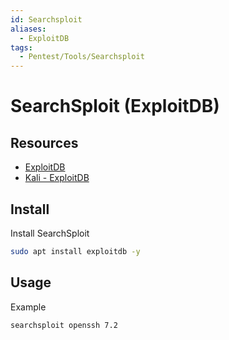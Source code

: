 ```yaml
---
id: Searchsploit
aliases:
  - ExploitDB
tags:
  - Pentest/Tools/Searchsploit
---
```


# SearchSploit (ExploitDB)

## Resources

- [ExploitDB](https://www.exploit-db.com/searchsploit)
- [Kali - ExploitDB](https://www.kali.org/tools/exploitdb/)

## Install

Install SearchSploit

```sh
sudo apt install exploitdb -y
```

## Usage

Example

```sh
searchsploit openssh 7.2
```
